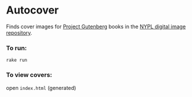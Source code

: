# Autocover

Finds cover images for [Project Gutenberg](http://www.gutenberg.org) books in the [NYPL digital image repository](http://digitalcollections.nypl.org/).

### To run:
```
rake run
```

### To view covers:
open ```index.html``` (generated)
